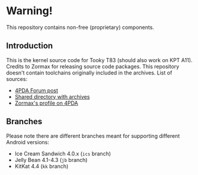 # Warning!

This repository contains non-free (proprietary) components.

## Introduction

This is the kernel source code for Tooky T83 (should also work on KPT A11). Credits to Zormax for releasing source code packages. This repository doesn't contain toolchains originally included in the archives. List of sources:

* [4PDA Forum post](https://4pda.ru/forum/index.php?showtopic=583114&st=980#entry37228711)
* [Shared directory with archives](https://yadi.sk/d/Y8ax_ciN4TbjO)
* [Zormax's profile on 4PDA](https://4pda.ru/forum/index.php?showuser=1194177)

## Branches

Please note there are different branches meant for supporting different Android versions:

* Ice Cream Sandwich 4.0.x (`ics` branch)
* Jelly Bean 4.1-4.3 (`jb` branch)
* KitKat 4.4 (`kk` branch)
